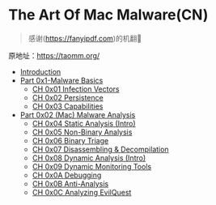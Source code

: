 # The Art Of Mac Malware(CN)
> 感谢(https://fanyipdf.com)的机翻🤪

原地址：https://taomm.org/

- [Introduction](./Introduction.pdf)
- [Part 0x1-Malware Basics](./Part%200x1-Malware%20Basics.pdf)
    - [CH 0x01 Infection Vectors](./CH%200x01%20Infection%20Vectors.pdf)
    - [CH 0x02 Persistence](./CH%200x02%20Persistence.pdf)
    - [CH 0x03 Capabilities](./CH%200x03%20Capabilities.pdf)
- [Part 0x02 (Mac) Malware Analysis](./Part%200x02%20(Mac)%20Malware%20Analysis.pdf)
    - [CH 0x04 Static Analysis (Intro)](./CH%200x04%20Static%20Analysis%20(Intro).pdf)
    - [CH 0x05 Non-Binary Analysis](./CH%200x05%20Non-Binary%20Analysis.pdf)
    - [CH 0x06 Binary Triage](./CH%200x06%20Binary%20Triage.pdf)
    - [CH 0x07 Disassembling & Decompilation](./CH%200x07%20Disassembling%20&%20Decompilation.pdf)
    - [CH 0x08 Dynamic Analysis (Intro)](./CH%200x08%20Dynamic%20Analysis%20(Intro).pdf)
    - [CH 0x09 Dynamic Monitoring Tools](./CH%200x09%20Dynamic%20Monitoring%20Tools.pdf)
    - [CH 0x0A Debugging](./CH%200x0A%20Debugging.pdf)
    - [CH 0x0B Anti-Analysis](./CH%200x0B%20Anti-Analysis.pdf)
    - [CH 0x0C Analyzing EvilQuest](./CH%200x0C%20Analyzing%20EvilQuest.pdf)